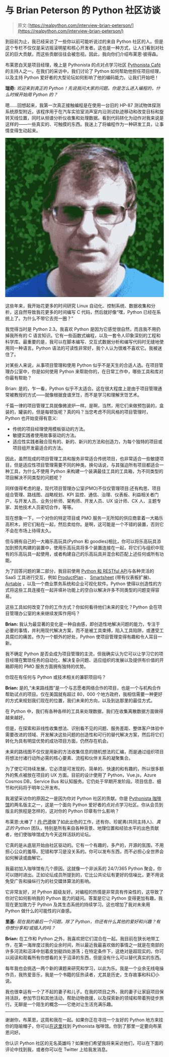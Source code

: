 # 与 Brian Peterson 的 Python 社区访谈

> 原文:[https://realpython.com/interview-brian-peterson/](https://realpython.com/interview-brian-peterson/)

到目前为止，我已经采访了一些你以前可能听说过的来自 Python 社区的人。但是这个专栏不仅仅是采访摇滚明星和核心开发者。这也是一种方式，让人们看到对社区的巨大贡献，而这些贡献往往会被忽视。因此，我向你们介绍布莱恩·彼得森。

布莱恩白天是项目经理，晚上是 Pythonista 的点对点学习社区 [Pythonista Café](https://www.pythonistacafe.com/) 的主持人之一。在我们的采访中，我们讨论了 Python 如何帮助他担任项目经理，以及主持 Python 爱好者的大型论坛如何影响了他的编码能力。让我们开始吧！

**瑞奇:** *欢迎来到真正的 Python！先说我问大家的问题。你是怎么进入编程的，什么时候开始用 Python 的？*

嗯……回想起来，我第一次真正接触编程是在使用一台旧的 HP-87 测试物体探测系统原型附近。该程序用于在汽车实验室消声室内沿测试轨迹移动和改变目标和旋转天线位置，同时从频谱分析仪收集和处理数据。看到代码转化为动作对我来说是这样的——一些真实的、可触摸的东西。我迷上了将编程作为一种研发工具，让事情变得生动起来。

![Brian Peterson](img/a4ddf5368957d586a265f511fb63f091.png)

这些年来，我开始花更多的时间研究 Linux 自动化、控制系统、数据收集和分析，这自然导致我花更多的时间编写 C 代码，然后就好像“嘿，Python 已经在系统上了。为什么不带它去兜一圈？”

我觉得当时是 Python 2.3。我喜欢 Python 是因为它感觉很自然，而且我不用扔掉我所有的 C 语言知识。它有一些函数式编程，以及一套令人印象深刻的工程和科学库。最重要的是，我可以在脚本编写、交互式数据分析和编写代码时无缝地使用同一种语言。Python 语法的可读性非常好，我个人认为很难不喜欢它。我被迷住了。

对某些人来说，从事项目管理和使用 Python 似乎不是天生的合适人选。在项目管理办公室中，你是如何使用 Python 来帮助你的，在日常工作中，哪些工具和库对你最有帮助？

Brian: 是的，乍一看，Python 似乎不太适合。这在很大程度上是由于项目管理通常被教授的方式——就像根据食谱烹饪，而不是学习和理解烹饪艺术。

千篇一律的项目管理工具就像微波炉一样。是啊，当然，用它们来做预包装的，盒装的，罐装的，但是每顿饭呢？真的吗？当您考虑不同风格的项目管理时，Python 也开始变得有意义:

*   传统的项目经理使用模板驱动的方法。
*   敏捷实践者使用故事驱动的方法。
*   适应性实践者融合现有的、新的、新兴的方法和创造力，为每个独特的项目或项目组开发最适合的方法。

因此，虽然现成的项目管理工具和服务非常适合传统项目，也非常适合一些敏捷项目，但是适应性项目管理需要不同的种类。换句话说，与其强迫所有项目都适合一种工具，为什么不使用 Python 来构建一个装满最佳工具的工具箱，为不同类型的项目解决不同类型的问题呢？

同样值得考虑的是，现代项目管理办公室(PMO)不仅仅管理项目:还有构思、项目组合管理、路线图、战略规划、KPI 监控、通信、治理、仪表板、利益相关者门户，与开发人员、业务分析师、架构师、开发人员、UX 设计师、CX 人、主题专家、其他技术人员密切合作，等等。

现在想象一下，一个对你的特定项目或 PMO 服务一无所知的供应商拿着一大箱乐高积木，把它们粘在一起，然后卖给你。是啊，这可能是一个不错的装置，否则它不会在市场上待得太久。

但与拥有自己的一大箱乐高玩具(Python 和 goodies)相比，你可以将乐高玩具添加到预先构建的装置中，使用乐高玩具将多个装置连接在一起，将它们与组织中现有的乐高玩具一起使用，或者构建自己的乐高玩具并混合和匹配上述任何或所有功能。

为了回答问题的第二部分，我目前使用 [Python 和 RESTful API](https://realpython.com/tutorials/api/)与各种灵活的 SaaS 工具进行交互，例如 [ProductPlan](https://www.productplan.com/) 、 [Smartsheet](https://www.smartsheet.com/) (带有仪表板扩展)、 [Airtable](https://airtable.com/) ，以及一个商业票务系统和企业可视化软件。Python 使得以创造性的方式将这些工具连接在一起并填补功能上的空白以解决许多不同类型的问题变得容易。

这些工具如何改变了你的工作方式？你如何看待他们未来的变化？Python 会在项目管理办公室的未来继续发挥作用吗？

**Brian:** 我认为最显著的变化是一种自由感，即创造性地解决问题的能力，专注于必要的事情，并利用现代解决方案，而不是被工具束缚，陷入工具陷阱，或遭受工具腐烂的痛苦。作为一个额外的好处，Python 使项目管理变得有趣和令人耳目一新。

我不确定 Python 是否会成为项目管理的主流，但我确实认为它可以让学习它的项目经理在繁琐任务的自动化、解决复杂问题、适应组织的发展以及提供有价值的开箱即用的 PMO 服务方面拥有独特的优势。

你现在有任何与 Python 或技术相关的兼职项目吗？

**Brian:** 是的,“未来路线图”是一个与志愿者网络合作的项目，也是一个与机构合作帮助试点的项目。仅在美国就有超过 80，000 个地方政府，我相信需要一种更好的方式来规划我们现在的位置，我们未来的方向，以及到达那里的最佳方式。

在 Python 中，我们有各种各样的工具来处理数据，我们在收集离散数据方面做得越来越好。

但是，在探索和非线性收集想法、识别看不见的问题、服务差距、整体客户体验中需要改进的领域、开发解决这些问题的创造性和可行的替代解决方案，然后将它们转化为具有明显优势的成功项目方面，仍然存在机会。

未来的路线图不仅仅是用新的方法收集信息的随机想法的汇编，而是通过组织项目将想法付诸行动所必需的核心要素、流程和伙伴关系的凝聚集合。

为了使它可持续发展，它必须是可发现的、简单的、快速的和有趣的，所以很多额外的焦点被放在项目的 UX 方面。目前的设计使用了 Python，Vue.js，Azure Cosmos DB，Service Bus 和认知服务。它仍处于早期开发阶段。项目信息、细节和代码将于明年公开发布。

我渴望采访你的原因之一是因为你对 Python 社区的贡献。你是 [Pythonista 咖啡馆](https://www.pythonistacafe.com/)的两名版主之一，这是一个面向 Python 爱好者的点对点学习社区。你从会员到版主的旅程是怎样的，这对你的 Python 印章有什么影响？

布莱恩:太棒了！[丹·巴德](https://realpython.com/team/dbader/)做了如此出色的工作，还有你、珍妮弗(共同主持人)、*真正的 Python* 团队，特别是所有来自各种背景、地理位置和经验水平的出色贡献者，他们使咖啡馆成为今天这样活跃的论坛。

它真的是从底层开始由社区驱动的。它有一个有趣的，多产的，开源的氛围，不用担心公众的羞辱。犯错和学习是没关系的。你可以发布东西，而不必担心全世界会如何解读或曲解它。

我最初加入咖啡馆有几个原因。这就像一个非派系的 24/7/365 Python 聚会，你可以随时进出。正如论坛成员所提到的，它比公共论坛有更好的信噪比，更不用说免受广告和操纵行为的社交媒体算法的影响。

它非常友好，对 Python 超级友好。对编程的热情是非常具有传染性的，这导致了你对它如何影响我的 Python 能力的疑问。答案是它让 Python 变得更加有趣，我现在更加致力于 Python 及其生态系统的持续学习。这也增加了我对未来用 Python 做什么的可能性的兴奋感。

**里基:** *现在我的最后一个问题。除了 Python，你还有什么其他的爱好和兴趣？有你想分享和/或插入的吗？*

**Brian:** 在工作和 Python 之外，我喜欢把它们混合在一起。我目前在狭长地带工作，在第一海岸度过我的业余时间，所以最近我最喜欢做的事情之一就是在南部的许多河流和沼泽中划着皮划艇四处游荡；在特定条件下，这绝对是超现实的。你可以阅读和观看所有你想看的关于沼泽的东西，但是没有什么可以替代真实的东西。

每年我也会挑选一两个新的课题来研究和学习，以此为乐。我是一个业余无线电操作员，我热爱音乐，我是一个书籍的狂热读者，尤其是历史，生存故事和科幻小说。

我也很幸运有一个了不起的妻子和儿子。在我的项目之外，我的妻子让家庭项目保持活跃，参加节日和其他活动，帮助动物救援，以及探索新的领域和带着狗徒步旅行。无聊是一个陌生的概念——它绝对让生活充满乐趣。

* * *

谢谢你，布莱恩，这周和我在一起。如果你正在寻找一个友好的 Python 地方来挂你的隐喻帽子，你可以[在这里](https://www.pythonistacafe.com/)找到 Pythonista 咖啡馆。你到了那里一定要向布莱恩问好。

你认识 Python 社区的无名英雄吗？如果他们希望我将来采访他们，可以在下面的评论中找到我，或者你可以在 Twitter 上给我发消息。